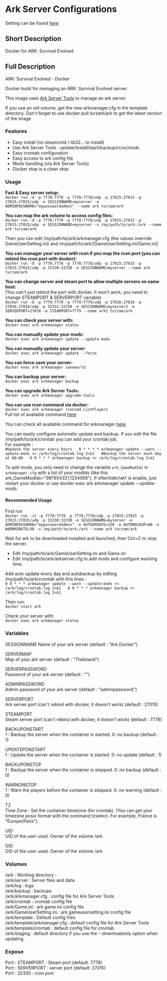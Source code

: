 # Ark Server Configurations

Setting can be found [here](https://ark.gamepedia.com/Server_Configuration)

## Short Description

Docker for ARK: Survival Evolved

## Full Description

ARK: Survival Evolved - Docker

Docker build for managing an ARK: Survival Evolved server.

This image uses [Ark Server Tools](https://github.com/FezVrasta/ark-server-tools) to manage an ark server.

If you use an old volume, get the new arkmanager.cfg in the template directory. Don't forget to use docker pull turzam/ark to get the latest version of the image

### Features
* Easy install (no steamcmd / lib32... to install)
* Use Ark Server Tools : update/install/start/backup/rcon/mods
* Easy crontab configuration
* Easy access to ark config file
* Mods handling (via Ark Server Tools)
* Docker stop is a clean stop

### Usage
**Fast & Easy server setup:**  
`docker run -d -p 7778:7778 -p 7778:7778/udp -p 27015:27015 -p 27015:27015/udp -e SESSIONNAME=myserver -e ADMINPASSWORD="mypasswordadmin" --name ark turzam/ark`

**You can map the ark volume to access config files:**  
`docker run -d -p 7778:7778 -p 7778:7778/udp -p 27015:27015 -p 27015:27015/udp -e SESSIONNAME=myserver -v /my/path/to/ark:/ark --name ark turzam/ark`

Then you can edit /my/path/to/ark/arkmanager.cfg (the values override GameUserSetting.ini) and /my/path/to/ark/[GameUserSetting.ini/Game.ini]

**You can manager your server with rcon if you map the rcon port (you can rebind the rcon port with docker):**  
`docker run -d -p 7778:7778 -p 7778:7778/udp -p 27015:27015 -p 27015:27015/udp -p 32330:32330 -e SESSIONNAME=myserver --name ark turzam/ark`

**You can change server and steam port to allow multiple servers on same host:**  
(You can't just rebind the port with docker. It won't work, you need to change STEAMPORT & SERVERPORT variable)  
`docker run -d -p 7779:7779 -p 7779:7779/udp -p 27016:27016 -p 27016:27016/udp -p 32331:32330 -e SESSIONNAME=myserver2 -e SERVERPORT=27016 -e STEAMPORT=7779 --name ark2 turzam/ark`

**You can check your server with:**  
`docker exec ark arkmanager status`

**You can manually update your mods:**  
`docker exec ark arkmanager update --update-mods`

**You can manually update your server:**    
`docker exec ark arkmanager update --force`

**You can force save your server:**  
`docker exec ark arkmanager saveworld`

**You can backup your server:**  
`docker exec ark arkmanager backup`

**You can upgrade Ark Server Tools:**  
`docker exec ark arkmanager upgrade-tools`

**You can use rcon command via docker:**  
`docker exec ark arkmanager rconcmd ListPlayers`  
Full list of available command [here](http://steamcommunity.com/sharedfiles/filedetails/?id=454529617&searchtext=admin)

You can check all available command for arkmanager [here](https://github.com/FezVrasta/ark-server-tools)

You can easily configure automatic update and backup.  If you edit the file /my/path/to/ark/crontab you can add your crontab job.  
For example :  
`#Update the server every hours  
0 * * * * arkmanager update --warn --update-mods >> /ark/log/crontab.log 2>&1  
#Backup the server each day at 00:00  
0 0 * * * arkmanager backup >> /ark/log/crontab.log 2>&1`

To add mods, you only need to change the variable `ark_GameModIds` in `arkmanager.cfg` with a list of your modIds (like this ark_GameModIds="987654321,1234568"). If `UPDATEONSTART` is enable, just restart your docker or use docker exec ark arkmanager update --update-mods.

#### Recommended Usage

First run  
`docker run -it -p 7778:7778 -p 7778:7778/udp -p 27015:27015 -p 27015:27015/udp -p 32330:32330 -e SESSIONNAME=myserver -e ADMINPASSWORD="mypasswordadmin" -e AUTOUPDATE=120 -e AUTOBACKUP=60 -e WARNMINUTE=30 -v /my/path/to/ark:/ark --name ark turzam/ark`

Wait for ark to be downloaded installed and launched, then Ctrl+C to stop the server.
* Edit /my/path/to/ark/GameUserSetting.ini and Game.ini
* Edit /my/path/to/ark/arkserver.cfg to add mods and configure warning time.

Add auto update every day and autobackup by editing /my/path/to/ark/crontab with this lines :  
`0 0 * * * arkmanager update --warn --update-mods >> /ark/log/crontab.log 2>&1  
0 0 * * * arkmanager backup >> /ark/log/crontab.log 2>&1`

Then run:  
`docker start ark`

Check your server with:  
`docker exec ark arkmanager status`

### Variables

SESSIONNAME
Name of your ark server (default : "Ark Docker")

SERVERMAP  
Map of your ark server (default : "TheIsland")

SERVERPASSWORD  
Password of your ark server (default : "")

ADMINPASSWORD  
Admin password of your ark server (default : "adminpassword")

SERVERPORT  
Ark server port (can't rebind with docker, it doesn't work) (default : 27015)

STEAMPORT  
Steam server port (can't rebind with docker, it doesn't work) (default : 7778)

BACKUPONSTART  
1 : Backup the server when the container is started. 0: no backup (default : 1)

UPDATEPONSTART  
1 : Update the server when the container is started. 0: no update (default : 1)

BACKUPONSTOP  
1 : Backup the server when the container is stopped. 0: no backup (default : 0)

WARNONSTOP  
1 : Warn the players before the container is stopped. 0: no warning (default : 0)

TZ  
Time Zone : Set the container timezone (for crontab). (You can get your timezone posix format with the command tzselect. For example, France is "Europe/Paris").

UID  
UID of the user used. Owner of the volume /ark

GID  
GID of the user used. Owner of the volume /ark

### Volumes
/ark : Working directory :  
/ark/server : Server files and data.  
/ark/log : logs  
/ark/backup : backups  
/ark/arkmanager.cfg : config file for Ark Server Tools  
/ark/crontab : crontab config file  
/ark/Game.ini : ark game.ini config file  
/ark/GameUserSetting.ini : ark gameusersetting.ini config file  
/ark/template : Default config files  
/ark/template/arkmanager.cfg : default config file for Ark Server Tools  
/ark/template/crontab : default config file for crontab  
/ark/staging : default directory if you use the --downloadonly option when updating.  

### Expose  
Port : STEAMPORT : Steam port (default: 7778)  
Port : SERVERPORT : server port (default: 27015)  
Port : 32330 : rcon port  
